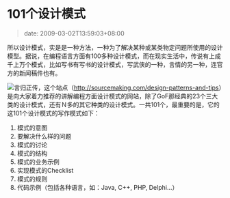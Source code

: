 # 101个设计模式
>date: 2009-03-02T13:59:03+08:00


所以设计模式，实是是一种方法，一种为了解决某种或某类物定问题所使用的设计模型。据说，在编程语言方面有100多种设计模式，而在现实生活中，传说有上成千上万个模式，比如写书有写书的设计模式，写武侠的一种，言情的另一种，连官方的新闻稿件也有。



![](http://sourcemaking.com/files/sm/dp_book.jpg)言归正传，这个站点（<http://sourcemaking.com/design-patterns-and-tips>）是向大家着力推荐的讲解编程方面设计模式的网站，除了GoF那经典的23个三大类的设计模式，还有Ｎ多的其它种类的设计模式。一共101个，最重要的是，它的这101个设计模式的写作模式如下：


1. 模式的意图
2. 要解决什么样的问题
3. 模式的讨论
4. 模式的结构
5. 模式的业务示例
6. 实现模式的Checklist
7. 模式的规则
8. 代码示例（包括各种语言，如：Java, C++, PHP, Delphi…）



